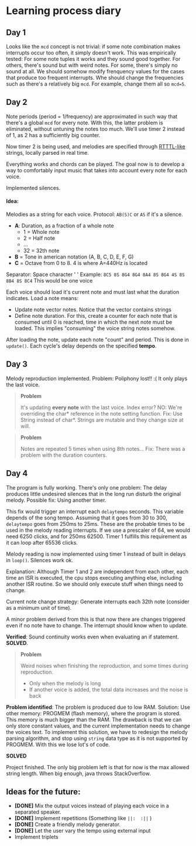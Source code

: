 Learning process diary
======================

## Day 1
Looks like the `mcd` concept is not trivial: if some note combination makes interrupts occur too often, it simply doesn't work. This was empirically tested: For some note tuples it works and they sound good together. For others, there's sound but with weird notes. For some, there's simply no sound at all. We should somehow modify frenquency values for the cases that produce too frequent interrupts. Whe should change the frequencies such as there's a relatively big `mcd`. For example, change them all so `mcd=5`.

## Day 2
Note periods (period = 1/frequency) are approximated in such way that there's a global `mcd` for every note. With this, the latter problem is eliminated, without untuning the notes too much. We'll use timer 2 instead of 1, as 2 has a sufficiently big counter.

Now timer 2 is being used, and melodies are specified through [RTTTL-like](https://en.wikipedia.org/wiki/Ring_Tone_Transfer_Language) strings, locally parsed in real time.

Everything works and chords can be played. The goal now is to develop a way to comfortably input music that takes into account every note for each voice. 

Implemented silences.

#### Idea: 
Melodies as a string for each voice.
Protocol: `AB(S)C` or `AS` if it's a silence.

  * **A**: Duration, as a fraction of a whole note
    - 1 = Whole note
    - 2 = Half note
    - ...
    - 32 = 32th note
  * **B** = Tone in american notation (A, B, C, D, E, F, G)
  * **C** = Octave from 0 to 8. 4 is where A=440Hz is located

Separator: Space character ' '
Example: `8C5 8S 8G4 8G4 8A4 8S 8G4 4S 8S 8B4 8S 8C4`
This would be one voice

Each voice should load it's current note and must last what the duration indicates.
Load a note means:
* Update note vector notes. Notice that the vector contains strings
* Define note duration. For this, create a counter for each note that is consumed until 0 is reached, time in which the next note must be loaded. This implies "consuming" the voice string notes somehow.

After loading the note, update each note "count" and period. This is done in `update()`.
Each cycle's delay depends on the specified **tempo**.

## Day 3
Melody reproduction implemented. Problem: Poliphony lost!! :( It only plays the last voice.

> **Problem**
> 
> It's updating **every note** with the last voice. Index error?
> NO: We're overriding the char* reference in the note setting function.
> Fix: Use String instead of char*. Strings are mutable and they change size at will.
> 

> **Problem**
> 
> Notes are repeated 5 times when using 8th notes...
> Fix: There was a problem with the duration counters.


## Day 4

The program is fully working. There's only one problem: The delay produces little undesired silences that in the long run disturb the original melody. Possible fix: Using another timer. 

This fix would trigger an interrupt each `delaytempo` seconds. This variable depends of the song tempo. Assuming that it goes from 30 to 300, `delaytempo` goes from 250ms to 25ms. These are the probable times to be used in the melody reading interrupts. If we use a prescaler of 64, we would need 6250 clicks, and for 250ms 62500. Timer 1 fulfills this requirement as it can loop after 65536 clicks.

Melody reading is now implemented using timer 1 instead of built in delays in  `loop()`. Silences work ok.

Explanation: Although Timer 1 and 2 are independent from each other, each time an ISR is executed, the cpu stops executing anything else, including another ISR routine. So we should only execute stuff when things need to change.

Current note change strategy: Generate interrupts each 32th note (consider as a minimum unit of time).

A minor problem derived from this is that now there are changes triggered even if no note have to change. The interrupt should know when to update.

**Verified**: Sound continuity works even when evaluating an if statement.
**SOLVED**.

> **Problem**
> 
>  Weird noises when finishing the reproduction, and some times during reproduction.
>  * Only when the melody is long
>  * If another voice is added, the total data increases and the noise is back

**Problem identified**: The problem is produced due to low RAM. 
Solution: Use other memory: PROGMEM (flash memory), where the program is stored. This memory is much bigger than the RAM. The drawback is that we can only store constant values, and the current implementation needs to change the voices text. To implement this solution, we have to redesign the melody parsing algorithm, and stop using `string` data type as it is not supported by PROGMEM. With this we lose lot's of code.

**SOLVED**

Project finished. The only big problem left is that for now is the max allowed string length. When big enough, java throws StackOverflow.

## Ideas for the future:

* **[DONE]** Mix the output voices instead of playing each voice in a separated speaker.
* **[DONE]** Implement repetitions (Something like `||:  :||` )
* **[DONE]** Create a friendly melody generator.
* **[DONE]** Let the user vary the tempo using external input
* Implement triplets